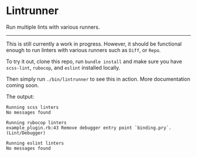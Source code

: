 # Lintrunner
Run multiple lints with various runners.

---

This is still currently a work in progress. However, it should be functional enough to run linters with various runners such as `Diff`, or `Repo`.

To try it out, clone this repo, run `bundle install` and make sure you have `scss-lint`, `rubocop`, and `eslint` installed locally.

Then simply run `./bin/lintrunner` to see this in action. More documentation coming soon.

The output:

```
Running scss linters
No messages found

Running rubocop linters
example_plugin.rb:43 Remove debugger entry point `binding.pry`. (Lint/Debugger)

Running eslint linters
No messages found

```
